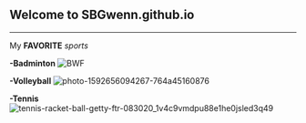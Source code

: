 ## Welcome to SBGwenn.github.io
___
My **FAVORITE** *sports*

 **-Badminton**
![BWF](https://user-images.githubusercontent.com/118243695/202085324-248920ce-b2ef-417d-b677-88dab3adcf9a.jpg)

 **-Volleyball**
![photo-1592656094267-764a45160876](https://user-images.githubusercontent.com/118243695/202085743-f042639c-c49a-46d9-846d-c0792ef96dc4.jpg)

 **-Tennis**
![tennis-racket-ball-getty-ftr-083020_1v4c9vmdpu88e1he0jsled3q49](https://user-images.githubusercontent.com/118243695/202086954-97f5d97c-785f-4246-b4f8-b635ab172de7.jpg)
